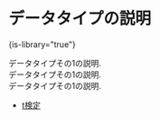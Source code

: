 # データタイプの説明
{is-library="true"}

<snippet id="data-type-1">

データタイプその1の説明.  
データタイプその1の説明.  
データタイプその1の説明.  

- [t検定](t-test.md)

</snippet>
